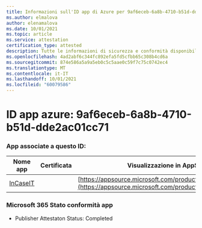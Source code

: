 ```yaml
---
title: Informazioni sull'ID app di Azure per 9af6eceb-6a8b-4710-b51d-dde2ac01cc71
ms.author: elmalova
author: elenamalova
ms.date: 10/01/2021
ms.topic: article
ms.service: attestation
certification_type: attested
description: Tutte le informazioni di sicurezza e conformità disponibili per 9af6eceb-6a8b-4710-b51d-dde2ac01cc71.
ms.openlocfilehash: 4ad2abf6c344fc892efa5fd5cfbb65c308b4cd6a
ms.sourcegitcommit: 874e586a5a9a5eb0c5c5aae0c59f7c75c0742ec4
ms.translationtype: MT
ms.contentlocale: it-IT
ms.lasthandoff: 10/01/2021
ms.locfileid: "60079586"
---
```

# <a name="azure-app-id-9af6eceb-6a8b-4710-b51d-dde2ac01cc71"></a>ID app azure: 9af6eceb-6a8b-4710-b51d-dde2ac01cc71


### <a name="apps-associated-with-this-id"></a>App associate a questo ID:
| **Nome app** | **Certificata** | **Visualizzazione in AppSource** |
|--------------|---------------|-----------------------|
| [InCaseIT](https://docs.microsoft.com/microsoft-365-app-certification/forward/WA200003265) |  | [https://appsource.microsoft.com/product/office/WA200003265](https://appsource.microsoft.com/product/office/WA200003265) |

### <a name="microsoft-365-app-compliance-status"></a>Microsoft 365 Stato conformità app
- Publisher Attestaton Status: Completed
